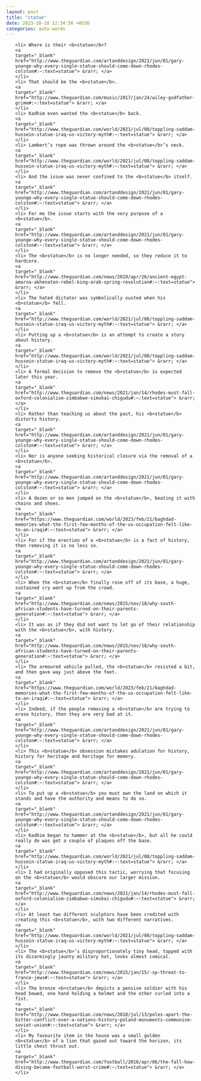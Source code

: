 ```yaml
---
layout: post
title: "statue"
date: 2023-10-10 12:34:56 +0530
categories: auto-words
---
```

<ol>

    <li> Where is their <b>statue</b>?
    <a 
    target="_blank" 
    href="http://www.theguardian.com/artanddesign/2021/jun/01/gary-younge-why-every-single-statue-should-come-down-rhodes-colston#:~:text=statue"> &rarr; </a>
    </li>
    <li> That should be the <b>statue</b>.
    <a 
    target="_blank" 
    href="http://www.theguardian.com/music/2017/jan/24/wiley-godfather-grime#:~:text=statue"> &rarr; </a>
    </li>
    <li> Kadhim even wanted the <b>statue</b> back.
    <a 
    target="_blank" 
    href="http://www.theguardian.com/world/2021/jul/08/toppling-saddam-hussein-statue-iraq-us-victory-myth#:~:text=statue"> &rarr; </a>
    </li>
    <li> Lambert’s rope was thrown around the <b>statue</b>’s neck.
    <a 
    target="_blank" 
    href="http://www.theguardian.com/world/2021/jul/08/toppling-saddam-hussein-statue-iraq-us-victory-myth#:~:text=statue"> &rarr; </a>
    </li>
    <li> And the issue was never confined to the <b>statue</b> itself.
    <a 
    target="_blank" 
    href="http://www.theguardian.com/artanddesign/2021/jun/01/gary-younge-why-every-single-statue-should-come-down-rhodes-colston#:~:text=statue"> &rarr; </a>
    </li>
    <li> For me the issue starts with the very purpose of a <b>statue</b>.
    <a 
    target="_blank" 
    href="http://www.theguardian.com/artanddesign/2021/jun/01/gary-younge-why-every-single-statue-should-come-down-rhodes-colston#:~:text=statue"> &rarr; </a>
    </li>
    <li> The <b>statue</b> is no longer needed, so they reduce it to hardcore.
    <a 
    target="_blank" 
    href="http://www.theguardian.com/news/2019/apr/26/ancient-egypt-amarna-akhenaten-rebel-king-arab-spring-revolution#:~:text=statue"> &rarr; </a>
    </li>
    <li> The hated dictator was symbolically ousted when his <b>statue</b> fell.
    <a 
    target="_blank" 
    href="http://www.theguardian.com/world/2021/jul/08/toppling-saddam-hussein-statue-iraq-us-victory-myth#:~:text=statue"> &rarr; </a>
    </li>
    <li> Putting up a <b>statue</b> is an attempt to create a story about history.
    <a 
    target="_blank" 
    href="http://www.theguardian.com/world/2021/jul/08/toppling-saddam-hussein-statue-iraq-us-victory-myth#:~:text=statue"> &rarr; </a>
    </li>
    <li> A formal decision to remove the <b>statue</b> is expected later this year.
    <a 
    target="_blank" 
    href="http://www.theguardian.com/news/2021/jan/14/rhodes-must-fall-oxford-colonialism-zimbabwe-simukai-chigudu#:~:text=statue"> &rarr; </a>
    </li>
    <li> Rather than teaching us about the past, his <b>statue</b> distorts history.
    <a 
    target="_blank" 
    href="http://www.theguardian.com/artanddesign/2021/jun/01/gary-younge-why-every-single-statue-should-come-down-rhodes-colston#:~:text=statue"> &rarr; </a>
    </li>
    <li> Nor is anyone seeking historical closure via the removal of a <b>statue</b>.
    <a 
    target="_blank" 
    href="http://www.theguardian.com/artanddesign/2021/jun/01/gary-younge-why-every-single-statue-should-come-down-rhodes-colston#:~:text=statue"> &rarr; </a>
    </li>
    <li> A dozen or so men jumped on the <b>statue</b>, beating it with chains and shoes.
    <a 
    target="_blank" 
    href="https://www.theguardian.com/world/2023/feb/21/baghdad-memories-what-the-first-few-months-of-the-us-occupation-felt-like-to-an-iraqi#:~:text=statue"> &rarr; </a>
    </li>
    <li> For if the erection of a <b>statue</b> is a fact of history, then removing it is no less so.
    <a 
    target="_blank" 
    href="http://www.theguardian.com/artanddesign/2021/jun/01/gary-younge-why-every-single-statue-should-come-down-rhodes-colston#:~:text=statue"> &rarr; </a>
    </li>
    <li> When the <b>statue</b> finally rose off of its base, a huge, sustained cry went up from the crowd.
    <a 
    target="_blank" 
    href="http://www.theguardian.com/news/2015/nov/18/why-south-african-students-have-turned-on-their-parents-generation#:~:text=statue"> &rarr; </a>
    </li>
    <li> It was as if they did not want to let go of their relationship with the <b>statue</b>, with history.
    <a 
    target="_blank" 
    href="http://www.theguardian.com/news/2015/nov/18/why-south-african-students-have-turned-on-their-parents-generation#:~:text=statue"> &rarr; </a>
    </li>
    <li> The armoured vehicle pulled, the <b>statue</b> resisted a bit, and then gave way just above the feet.
    <a 
    target="_blank" 
    href="https://www.theguardian.com/world/2023/feb/21/baghdad-memories-what-the-first-few-months-of-the-us-occupation-felt-like-to-an-iraqi#:~:text=statue"> &rarr; </a>
    </li>
    <li> Indeed, if the people removing a <b>statue</b> are trying to erase history, then they are very bad at it.
    <a 
    target="_blank" 
    href="http://www.theguardian.com/artanddesign/2021/jun/01/gary-younge-why-every-single-statue-should-come-down-rhodes-colston#:~:text=statue"> &rarr; </a>
    </li>
    <li> This <b>statue</b> obsession mistakes adulation for history, history for heritage and heritage for memory.
    <a 
    target="_blank" 
    href="http://www.theguardian.com/artanddesign/2021/jun/01/gary-younge-why-every-single-statue-should-come-down-rhodes-colston#:~:text=statue"> &rarr; </a>
    </li>
    <li> To put up a <b>statue</b> you must own the land on which it stands and have the authority and means to do so.
    <a 
    target="_blank" 
    href="http://www.theguardian.com/artanddesign/2021/jun/01/gary-younge-why-every-single-statue-should-come-down-rhodes-colston#:~:text=statue"> &rarr; </a>
    </li>
    <li> Kadhim began to hammer at the <b>statue</b>, but all he could really do was get a couple of plaques off the base.
    <a 
    target="_blank" 
    href="http://www.theguardian.com/world/2021/jul/08/toppling-saddam-hussein-statue-iraq-us-victory-myth#:~:text=statue"> &rarr; </a>
    </li>
    <li> I had originally opposed this tactic, worrying that focusing on the <b>statue</b> would obscure our larger mission.
    <a 
    target="_blank" 
    href="http://www.theguardian.com/news/2021/jan/14/rhodes-must-fall-oxford-colonialism-zimbabwe-simukai-chigudu#:~:text=statue"> &rarr; </a>
    </li>
    <li> At least two different sculptors have been credited with creating this <b>statue</b>, with two different narratives.
    <a 
    target="_blank" 
    href="http://www.theguardian.com/world/2021/jul/08/toppling-saddam-hussein-statue-iraq-us-victory-myth#:~:text=statue"> &rarr; </a>
    </li>
    <li> The <b>statue</b>’s disproportionately tiny head, topped with its disarmingly jaunty military hat, looks almost comical.
    <a 
    target="_blank" 
    href="http://www.theguardian.com/news/2015/jan/15/-sp-threat-to-france-jews#:~:text=statue"> &rarr; </a>
    </li>
    <li> The bronze <b>statue</b> depicts a pensive soldier with his head bowed, one hand holding a helmet and the other curled into a fist.
    <a 
    target="_blank" 
    href="http://www.theguardian.com/news/2018/jul/13/poles-apart-the-bitter-conflict-over-a-nations-history-poland-monuments-communism-soviet-union#:~:text=statue"> &rarr; </a>
    </li>
    <li> My favourite item in the house was a small golden <b>statue</b> of a lion that gazed out toward the horizon, its little chest thrust out.
    <a 
    target="_blank" 
    href="http://www.theguardian.com/football/2016/apr/06/the-fall-how-diving-became-football-worst-crime#:~:text=statue"> &rarr; </a>
    </li>